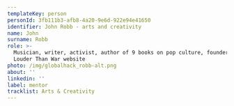 ```yaml
---
templateKey: person
personId: 3fb111b3-afb8-4a20-9e6d-922e94e41650
identifier: John Robb - arts and creativity
name: John
surname: Robb
role: >-
  Musician, writer, activist, author of 9 books on pop culture, founder of
  Louder Than War website
photo: /img/globalhack_robb-alt.png
about: ''
linkedin: ''
label: mentor
tracklist: Arts & Creativity
---
```

